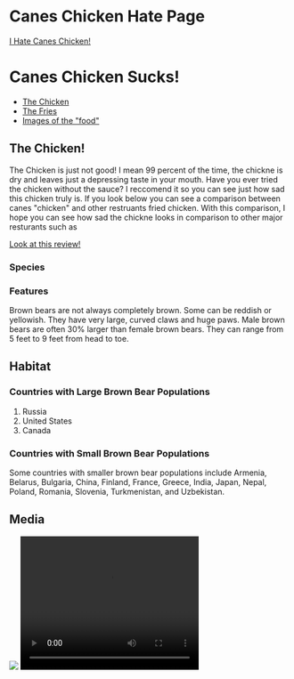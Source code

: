 # Canes Chicken Hate Page

<html>


<head>
 
</head>


<body>
 <nav>
   <a href="./index.html">I Hate Canes Chicken!</a>
 </nav>
 <h1>Canes Chicken Sucks!</h1>
 <nav>
   <ul>
     <li><a href="#introduction">The Chicken</a></li>
     <li><a href="#habitat">The Fries</a></li>
     <li><a href="#media">Images of the "food"</a></li>
   </ul>
 </nav>
 <div id="introduction">
   <h2>The Chicken!</h2>
   <p> The Chicken is just not good! I mean 99 percent of the time, the chickne is dry and leaves just a depressing taste in your mouth. Have you ever tried the chicken without the sauce? I reccomend it so you can see just how sad this chicken truly is. If you look below you can see a comparison between canes "chicken" and other restruants fried chicken. With this comparison, I hope you can see how sad the chickne looks in comparison to other major resturants such as   </p>
   <a href="(https://udreview.com/review-is-raising-canes-overrated/)" target="_blank">Look at this review!</a>
   <h3>Species</h3>
  
   <h3>Features</h3>
   <p>Brown bears are not always completely brown. Some can be reddish or yellowish. They have very large, curved claws and huge paws. Male brown bears are often 30% larger than female brown bears. They can range from 5 feet to 9 feet from head to toe.</p>
 </div>
 <div id="habitat">
   <h2>Habitat</h2>
   <h3>Countries with Large Brown Bear Populations</h3>
   <ol>
     <li>Russia</li>
     <li>United States</li>
     <li>Canada</li>
   </ol>
   <h3>Countries with Small Brown Bear Populations</h3>
   <p>Some countries with smaller brown bear populations include Armenia, Belarus, Bulgaria, China, Finland, France, Greece, India, Japan, Nepal, Poland, Romania, Slovenia, Turkmenistan, and Uzbekistan.</p>
 </div>
 <div id="media">
   <h2>Media</h2>
   <img src="https://content.codecademy.com/courses/web-101/web101-image_brownbear.jpg" />
   <video src="https://content.codecademy.com/courses/freelance-1/unit-1/lesson-2/htmlcss1-vid_brown-bear.mp4" height="240" width="320" controls>Video not supported</video>
 </div>
</body>


</html>



